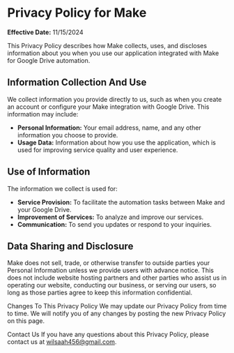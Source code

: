 # Privacy Policy for Make

**Effective Date:** 11/15/2024

This Privacy Policy describes how Make collects, uses, and discloses information about you when you use our application integrated with Make for Google Drive automation.

## Information Collection And Use

We collect information you provide directly to us, such as when you create an account or configure your Make integration with Google Drive. This information may include:

- **Personal Information:** Your email address, name, and any other information you choose to provide.
- **Usage Data:** Information about how you use the application, which is used for improving service quality and user experience.

## Use of Information

The information we collect is used for:

- **Service Provision:** To facilitate the automation tasks between Make and your Google Drive.
- **Improvement of Services:** To analyze and improve our services.
- **Communication:** To send you updates or respond to your inquiries.

## Data Sharing and Disclosure

Make does not sell, trade, or otherwise transfer to outside parties your Personal Information unless we provide users with advance notice. 
This does not include website hosting partners and other parties who assist us in operating our website, conducting our business, or serving our users, 
so long as those parties agree to keep this information confidential.

Changes To This Privacy Policy
   We may update our Privacy Policy from time to time. We will notify you of any changes by posting the new Privacy Policy on this page.

Contact Us
   If you have any questions about this Privacy Policy, please contact us at wilsaah456@gmail.com.
